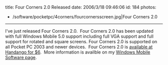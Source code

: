 title: Four Corners 2.0 Released
date: 2006/3/18 09:46:06
id: 184
photos:
- /software/pocketpc/4corners/fourcornersscreen.jpg|Four Corners 2.0
---
I've just released Four Corners 2.0.  Four Corners 2.0 has been updated with full Windows Mobile 5.0 support including full VGA support and full support for rotated and square screens. Four Corners 2.0 is supported on all Pocket PC 2003 and newer devices.  Four Corners 2.0 is [available at Handango for $6](http://www.handango.com/affiliate/PlatformProductDetail.jsp?programId=58&affiliateId=2062&aCredit=1&productId=71524).  More information is availble on my [Windows Mobile Software page](WindowsMobileSoftware.aspx).